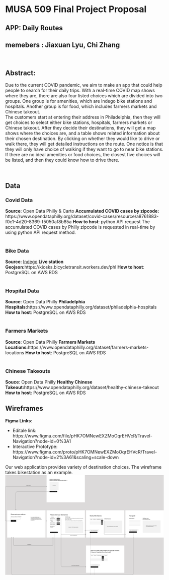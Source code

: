 # MUSA 509 Final Project Proposal
## APP: Daily Routes
## memebers : Jiaxuan Lyu, Chi Zhang

<br>
<h2><b>Abstract:</b></h2>
<p>
Due to the current COVID pandemic, we aim to make an app that could help people to search for their daily trips. With a real-time COVID map shows where they are, there are also four listed choices which are divided into two groups. One group is for amenities, which are Indego bike stations and hospitals. Another group is for food, which includes farmers markets and Chinese takeout. <br>
The customers start at entering their address in Philadelphia, then they will get choices to select either bike stations, hospitals, farmers markets or Chinese takeout. After they decide their destinations, they will get a map shows where the choices are, and a table shows related information about their chosen destination. By clicking on whether they would like to drive or walk there, they will get detailed instructions on the route. One notice is that they will only have choice of walking if they want to go to near bike stations. If there are no ideal amenities or food choices, the closest five choices will be listed, and then they could know how to drive there.  
</p>

<br>

<h2>Data</h2>

<h3>Covid Data</h3>
<b>Source</b>: Open Data Philly & Carto
<b>Accumulated COVID cases by zipcode:</b> https://www.opendataphilly.org/dataset/covid-cases/resource/a8761883-f0c1-4d20-8369-f5050af8b85a
<b>How to host</b>: python API request
The accumulated COVID cases by Philly zipcode is requested in real-time by using python API request method. 

<br>
<br>

<h3>Bike Data </h3>
<b>Source</b>: <a href="https://www.rideindego.com/about/data/">Indego</a>
<b>Live station Geojson:</b>https://kiosks.bicycletransit.workers.dev/phl
<b>How to host</b>: PostgreSQL on AWS RDS

<br>
<br>

<h3>Hospital Data </h3>
<b>Source</b>: Open Data Philly
<b>Philadelphia Hospitals:</b>https://www.opendataphilly.org/dataset/philadelphia-hospitals
<b>How to host</b>: PostgreSQL on AWS RDS

<br>
<br>

<h3>Farmers Markets</h3>
<b>Source</b>: Open Data Philly
<b>Farmers Markets Locations:</b>https://www.opendataphilly.org/dataset/farmers-markets-locations
<b>How to host</b>: PostgreSQL on AWS RDS

<br>
<br>

<h3>Chinese Takeouts</h3>
<b>Souce</b>: Open Data Philly
<b>Healthy Chinese Takeout:</b>https://www.opendataphilly.org/dataset/healthy-chinese-takeout
<b>How to host</b>: PostgreSQL on AWS RDS

<h2>Wireframes</h2>
<b>Figma Links</b>:
    <ul>
        <li>Editale link: https://www.figma.com/file/pHK7OMNewEXZMoOqrEHVcR/Travel-Navigation?node-id=0%3A1 </li>
        <li>Interactive Prototype: https://www.figma.com/proto/pHK7OMNewEXZMoOqrEHVcR/Travel-Navigation?node-id=2%3A61&scaling=scale-down </li>
    </ul>
Our web application provides variety of destination choices. The wireframe takes bikestation as an example. 
<img src="https://github.com/MUSA-509/final-project-jiaxuan-chi/blob/main/Travel_Navigation_Wireframes_v2.png" />
